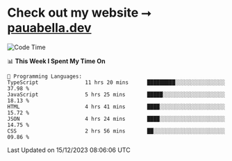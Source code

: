 # Check out my website ⭢ [pauabella.dev](https://pauabella.dev)

<!--START_SECTION:waka-->
![Code Time](http://img.shields.io/badge/Code%20Time-2%2C782%20hrs%2031%20mins-blue)

📊 **This Week I Spent My Time On** 

```text
💬 Programming Languages: 
TypeScript               11 hrs 20 mins      █████████░░░░░░░░░░░░░░░░   37.98 % 
JavaScript               5 hrs 25 mins       █████░░░░░░░░░░░░░░░░░░░░   18.13 % 
HTML                     4 hrs 41 mins       ████░░░░░░░░░░░░░░░░░░░░░   15.72 % 
JSON                     4 hrs 24 mins       ████░░░░░░░░░░░░░░░░░░░░░   14.75 % 
CSS                      2 hrs 56 mins       ██░░░░░░░░░░░░░░░░░░░░░░░   09.86 % 
```


 Last Updated on 15/12/2023 08:06:06 UTC
<!--END_SECTION:waka-->
